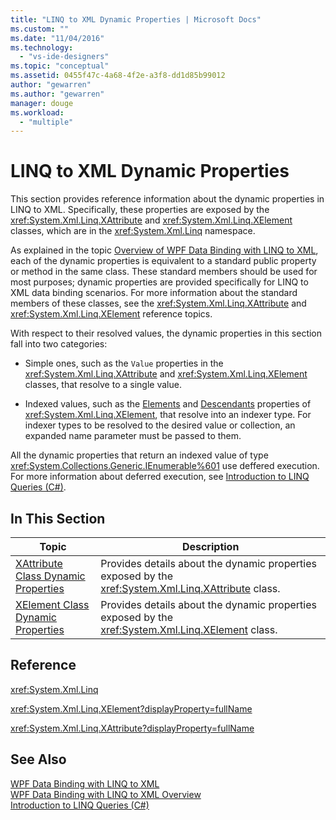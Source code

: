 ```yaml
---
title: "LINQ to XML Dynamic Properties | Microsoft Docs"
ms.custom: ""
ms.date: "11/04/2016"
ms.technology: 
  - "vs-ide-designers"
ms.topic: "conceptual"
ms.assetid: 0455f47c-4a68-4f2e-a3f8-dd1d85b99012
author: "gewarren"
ms.author: "gewarren"
manager: douge
ms.workload: 
  - "multiple"
---
```

# LINQ to XML Dynamic Properties
This section provides reference information about the dynamic properties in LINQ to XML. Specifically, these properties are exposed by the <xref:System.Xml.Linq.XAttribute> and <xref:System.Xml.Linq.XElement> classes, which are in the <xref:System.Xml.Linq> namespace.  
  
 As explained in the topic [Overview of WPF Data Binding with LINQ to XML](../designers/wpf-data-binding-with-linq-to-xml-overview.md), each of the dynamic properties is equivalent to a standard public property or method in the same class. These standard members should be used for most purposes; dynamic properties are provided specifically for LINQ to XML data binding scenarios. For more information about the standard members of these classes, see the <xref:System.Xml.Linq.XAttribute> and <xref:System.Xml.Linq.XElement> reference topics.  
  
 With respect to their resolved values, the dynamic properties in this section fall into two categories:  
  
-   Simple ones, such as the `Value` properties in the <xref:System.Xml.Linq.XAttribute> and <xref:System.Xml.Linq.XElement> classes, that resolve to a single value.  
  
-   Indexed values, such as the [Elements](../designers/elements-xelement-dynamic-property.md) and [Descendants](../designers/descendants-xelement-dynamic-property.md) properties of <xref:System.Xml.Linq.XElement>, that resolve into an indexer type. For indexer types to be resolved to the desired value or collection, an expanded name parameter must be passed to them.  
  
 All the dynamic properties that return an indexed value of type <xref:System.Collections.Generic.IEnumerable%601> use deffered execution. For more information about deferred execution, see [Introduction to LINQ Queries (C#)](/dotnet/csharp/programming-guide/concepts/linq/introduction-to-linq-queries).  
  
## In This Section  
  
|Topic|Description|  
|-----------|-----------------|  
|[XAttribute Class Dynamic Properties](../designers/xattribute-class-dynamic-properties.md)|Provides details about the dynamic properties exposed by the <xref:System.Xml.Linq.XAttribute> class.|  
|[XElement Class Dynamic Properties](../designers/xelement-class-dynamic-properties.md)|Provides details about the dynamic properties exposed by the <xref:System.Xml.Linq.XElement> class.|  
  
## Reference  
 <xref:System.Xml.Linq>  
  
 <xref:System.Xml.Linq.XElement?displayProperty=fullName>  
  
 <xref:System.Xml.Linq.XAttribute?displayProperty=fullName>  
  
## See Also  
 [WPF Data Binding with LINQ to XML](../designers/wpf-data-binding-with-linq-to-xml.md)   
 [WPF Data Binding with LINQ to XML Overview](../designers/wpf-data-binding-with-linq-to-xml-overview.md)   
 [Introduction to LINQ Queries (C#)](/dotnet/csharp/programming-guide/concepts/linq/introduction-to-linq-queries)